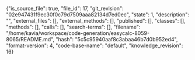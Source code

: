 {"is_source_file": true, "file_id": 17, "git_revision": "02e947431f9ec30f0c79d7509aaa82134d7ed0ec", "state": 1, "description": "", "external_files": [], "external_methods": [], "published": [], "classes": [], "methods": [], "calls": [], "search-terms": [], "filename": "/home/kavia/workspace/code-generation/easycalc-8059-8065/README.md", "hash": "5c5c95940aaf8c3abaa46b7d0b952ed4", "format-version": 4, "code-base-name": "default", "knowledge_revision": 16}